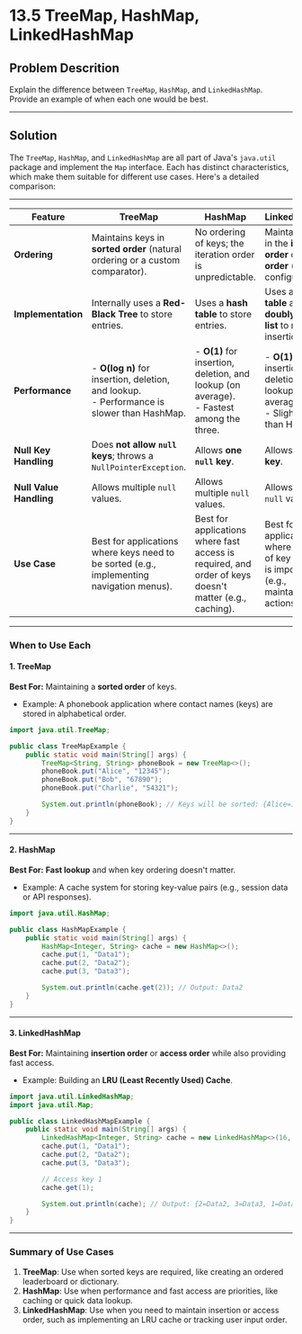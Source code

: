 # 13.5 TreeMap, HashMap, LinkedHashMap

## Problem Descrition
Explain the difference between `TreeMap`, `HashMap`, and `LinkedHashMap`. Provide an example of when each one would be best.

---

## Solution

The `TreeMap`, `HashMap`, and `LinkedHashMap` are all part of Java's `java.util` package and implement the `Map` interface. Each has distinct characteristics, which make them suitable for different use cases. Here's a detailed comparison:

---

| **Feature**           | **TreeMap**                                                                                   | **HashMap**                                                                                   | **LinkedHashMap**                                                                                   |
|------------------------|-----------------------------------------------------------------------------------------------|-----------------------------------------------------------------------------------------------|------------------------------------------------------------------------------------------------------|
| **Ordering**           | Maintains keys in **sorted order** (natural ordering or a custom comparator).                 | No ordering of keys; the iteration order is unpredictable.                                    | Maintains keys in the **insertion order** or **access order** (if configured).                       |
| **Implementation**     | Internally uses a **Red-Black Tree** to store entries.                                        | Uses a **hash table** to store entries.                                                      | Uses a **hash table** and a **doubly-linked list** to maintain insertion order.                      |
| **Performance**        | - **O(log n)** for insertion, deletion, and lookup.<br>- Performance is slower than HashMap.  | - **O(1)** for insertion, deletion, and lookup (on average).<br>- Fastest among the three.    | - **O(1)** for insertion, deletion, and lookup (on average).<br>- Slightly slower than HashMap.      |
| **Null Key Handling**  | Does **not allow `null` keys**; throws a `NullPointerException`.                               | Allows **one `null` key**.                                                                   | Allows **one `null` key**.                                                                           |
| **Null Value Handling**| Allows multiple `null` values.                                                               | Allows multiple `null` values.                                                               | Allows multiple `null` values.                                                                      |
| **Use Case**           | Best for applications where keys need to be sorted (e.g., implementing navigation menus).     | Best for applications where fast access is required, and order of keys doesn't matter (e.g., caching). | Best for applications where the order of key insertion is important (e.g., maintaining user actions). |

---

### **When to Use Each**

#### 1. **TreeMap**
   **Best For:** Maintaining a **sorted order** of keys.  
   - Example: A phonebook application where contact names (keys) are stored in alphabetical order.

   ```java
   import java.util.TreeMap;

   public class TreeMapExample {
       public static void main(String[] args) {
           TreeMap<String, String> phoneBook = new TreeMap<>();
           phoneBook.put("Alice", "12345");
           phoneBook.put("Bob", "67890");
           phoneBook.put("Charlie", "54321");

           System.out.println(phoneBook); // Keys will be sorted: {Alice=12345, Bob=67890, Charlie=54321}
       }
   }
   ```

---

#### 2. **HashMap**
   **Best For:** **Fast lookup** and when key ordering doesn't matter.  
   - Example: A cache system for storing key-value pairs (e.g., session data or API responses).

   ```java
   import java.util.HashMap;

   public class HashMapExample {
       public static void main(String[] args) {
           HashMap<Integer, String> cache = new HashMap<>();
           cache.put(1, "Data1");
           cache.put(2, "Data2");
           cache.put(3, "Data3");

           System.out.println(cache.get(2)); // Output: Data2
       }
   }
   ```

---

#### 3. **LinkedHashMap**
   **Best For:** Maintaining **insertion order** or **access order** while also providing fast access.  
   - Example: Building an **LRU (Least Recently Used) Cache**.

   ```java
   import java.util.LinkedHashMap;
   import java.util.Map;

   public class LinkedHashMapExample {
       public static void main(String[] args) {
           LinkedHashMap<Integer, String> cache = new LinkedHashMap<>(16, 0.75f, true); // Access-order
           cache.put(1, "Data1");
           cache.put(2, "Data2");
           cache.put(3, "Data3");

           // Access key 1
           cache.get(1);

           System.out.println(cache); // Output: {2=Data2, 3=Data3, 1=Data1} - Access order maintained
       }
   }
   ```

---

### Summary of Use Cases
1. **TreeMap**: Use when sorted keys are required, like creating an ordered leaderboard or dictionary.
2. **HashMap**: Use when performance and fast access are priorities, like caching or quick data lookup.
3. **LinkedHashMap**: Use when you need to maintain insertion or access order, such as implementing an LRU cache or tracking user input order.
